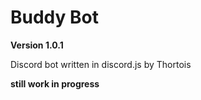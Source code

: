 # Buddy Bot

**Version 1.0.1**

Discord bot written in discord.js by Thortois

**still work in progress**
